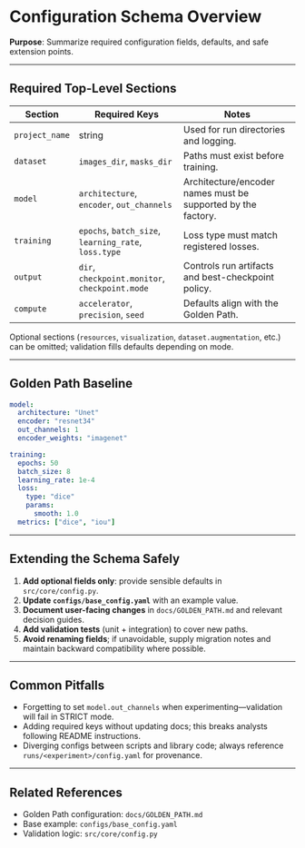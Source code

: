 # Configuration Schema Overview

**Purpose**: Summarize required configuration fields, defaults, and safe extension points.

---

## Required Top-Level Sections

| Section | Required Keys | Notes |
|---------|---------------|-------|
| `project_name` | string | Used for run directories and logging. |
| `dataset` | `images_dir`, `masks_dir` | Paths must exist before training. |
| `model` | `architecture`, `encoder`, `out_channels` | Architecture/encoder names must be supported by the factory. |
| `training` | `epochs`, `batch_size`, `learning_rate`, `loss.type` | Loss type must match registered losses. |
| `output` | `dir`, `checkpoint.monitor`, `checkpoint.mode` | Controls run artifacts and best-checkpoint policy. |
| `compute` | `accelerator`, `precision`, `seed` | Defaults align with the Golden Path. |

Optional sections (`resources`, `visualization`, `dataset.augmentation`, etc.) can be omitted; validation fills defaults depending on mode.

---

## Golden Path Baseline

```yaml
model:
  architecture: "Unet"
  encoder: "resnet34"
  out_channels: 1
  encoder_weights: "imagenet"

training:
  epochs: 50
  batch_size: 8
  learning_rate: 1e-4
  loss:
    type: "dice"
    params:
      smooth: 1.0
  metrics: ["dice", "iou"]
```

---

## Extending the Schema Safely

1. **Add optional fields only**: provide sensible defaults in `src/core/config.py`.
2. **Update `configs/base_config.yaml`** with an example value.
3. **Document user-facing changes** in `docs/GOLDEN_PATH.md` and relevant decision guides.
4. **Add validation tests** (unit + integration) to cover new paths.
5. **Avoid renaming fields**; if unavoidable, supply migration notes and maintain backward compatibility where possible.

---

## Common Pitfalls

- Forgetting to set `model.out_channels` when experimenting—validation will fail in STRICT mode.
- Adding required keys without updating docs; this breaks analysts following README instructions.
- Diverging configs between scripts and library code; always reference `runs/<experiment>/config.yaml` for provenance.

---

## Related References

- Golden Path configuration: `docs/GOLDEN_PATH.md`
- Base example: `configs/base_config.yaml`
- Validation logic: `src/core/config.py`
